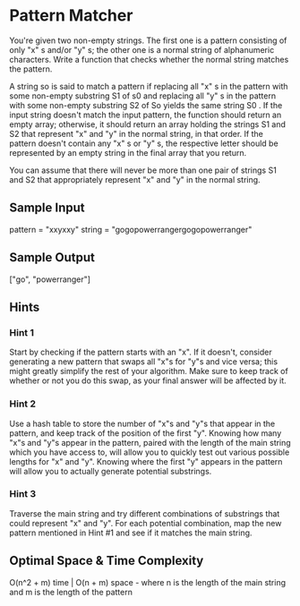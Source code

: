 # Pattern Matcher

You're given two non-empty strings. The first one is a pattern consisting of only "x" s and/or "y" s; 
the other one is a normal string of alphanumeric characters. Write a function that checks whether the normal string matches the pattern.

A string so is said to match a pattern if replacing all "x" s in the pattern with some non-empty substring S1 of s0 and 
replacing all "y" s in the pattern with some non-empty substring S2 of So yields the same string S0 .
If the input string doesn't match the input pattern, the function should return an empty array; otherwise, 
it should return an array holding the strings S1 and S2 that represent "x" and "y" in the normal string, in that order. 
If the pattern doesn't contain any "x" s or "y" s, the respective letter should be represented by an empty string in the final array that you return.

You can assume that there will never be more than one pair of strings S1 and S2 that appropriately represent "x" and "y" in the normal string.

## Sample Input
pattern = "xxyxxy"
string = "gogopowerrangergogopowerranger"

## Sample Output
["go", "powerranger"]

## Hints
### Hint 1
Start by checking if the pattern starts with an "x". If it doesn't, consider generating a new pattern that swaps all "x"s for "y"s 
and vice versa; this might greatly simplify the rest of your algorithm. Make sure to keep track of whether or not you do this swap, 
as your final answer will be affected by it.

### Hint 2
Use a hash table to store the number of "x"s and "y"s that appear in the pattern, and keep track of the position of the first "y". 
Knowing how many "x"s and "y"s appear in the pattern, paired with the length of the main string which you have access to, will allow 
you to quickly test out various possible lengths for "x" and "y". Knowing where the first "y" appears in the pattern will allow you to 
actually generate potential substrings.

### Hint 3
Traverse the main string and try different combinations of substrings that could represent "x" and "y". 
For each potential combination, map the new pattern mentioned in Hint #1 and see if it matches the main string.

## Optimal Space & Time Complexity
O(n^2 + m) time | O(n + m) space - where n is the length of the main string and m is the length of the pattern
